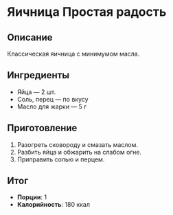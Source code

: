 # Яичница Простая радость

## Описание
Классическая яичница с минимумом масла.

## Ингредиенты
- Яйца — 2 шт.  
- Соль, перец — по вкусу  
- Масло для жарки — 5 г

## Приготовление
1. Разогреть сковороду и смазать маслом.  
2. Разбить яйца и обжарить на слабом огне.  
3. Приправить солью и перцем.

## Итог
- **Порции**: 1
- **Калорийность**: 180 ккал
